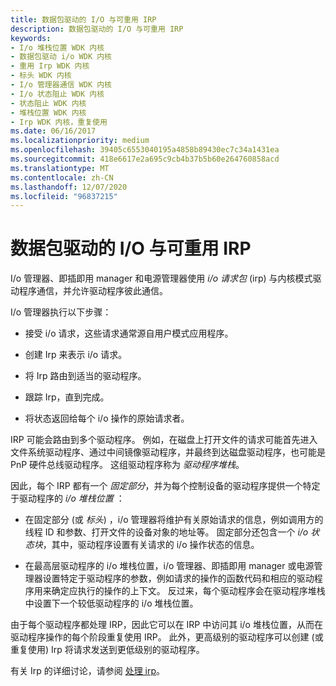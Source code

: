 ```yaml
---
title: 数据包驱动的 I/O 与可重用 IRP
description: 数据包驱动的 I/O 与可重用 IRP
keywords:
- I/o 堆栈位置 WDK 内核
- 数据包驱动 i/o WDK 内核
- 重用 Irp WDK 内核
- 标头 WDK 内核
- I/o 管理器通信 WDK 内核
- I/o 状态阻止 WDK 内核
- 状态阻止 WDK 内核
- 堆栈位置 WDK 内核
- Irp WDK 内核，重复使用
ms.date: 06/16/2017
ms.localizationpriority: medium
ms.openlocfilehash: 39405c6553040195a4858b89430ec7c34a1431ea
ms.sourcegitcommit: 418e6617e2a695c9cb4b37b5b60e264760858acd
ms.translationtype: MT
ms.contentlocale: zh-CN
ms.lasthandoff: 12/07/2020
ms.locfileid: "96837215"
---
```

# <a name="packet-driven-io-with-reusable-irps"></a>数据包驱动的 I/O 与可重用 IRP





I/o 管理器、即插即用 manager 和电源管理器使用 *i/o 请求包* (irp) 与内核模式驱动程序通信，并允许驱动程序彼此通信。

I/o 管理器执行以下步骤：

-   接受 i/o 请求，这些请求通常源自用户模式应用程序。

-   创建 Irp 来表示 i/o 请求。

-   将 Irp 路由到适当的驱动程序。

-   跟踪 Irp，直到完成。

-   将状态返回给每个 i/o 操作的原始请求者。

IRP 可能会路由到多个驱动程序。 例如，在磁盘上打开文件的请求可能首先进入文件系统驱动程序、通过中间镜像驱动程序，并最终到达磁盘驱动程序，也可能是 PnP 硬件总线驱动程序。 这组驱动程序称为 *驱动程序堆栈*。

因此，每个 IRP 都有一个 *固定部分*，并为每个控制设备的驱动程序提供一个特定于驱动程序的 *i/o 堆栈位置* ：

-   在固定部分 (或 *标头*) ，i/o 管理器将维护有关原始请求的信息，例如调用方的线程 ID 和参数、打开文件的设备对象的地址等。 固定部分还包含一个 *i/o 状态块*，其中，驱动程序设置有关请求的 i/o 操作状态的信息。

-   在最高层驱动程序的 i/o 堆栈位置，i/o 管理器、即插即用 manager 或电源管理器设置特定于驱动程序的参数，例如请求的操作的函数代码和相应的驱动程序用来确定应执行的操作的上下文。 反过来，每个驱动程序会在驱动程序堆栈中设置下一个较低驱动程序的 i/o 堆栈位置。

由于每个驱动程序都处理 IRP，因此它可以在 IRP 中访问其 i/o 堆栈位置，从而在驱动程序操作的每个阶段重复使用 IRP。 此外，更高级别的驱动程序可以创建 (或重复使用) Irp 将请求发送到更低级别的驱动程序。

有关 Irp 的详细讨论，请参阅 [处理 irp](handling-irps.md)。

 

 




